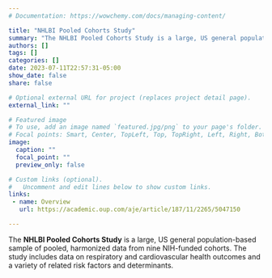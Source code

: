 ```yaml
---
# Documentation: https://wowchemy.com/docs/managing-content/

title: "NHLBI Pooled Cohorts Study"
summary: "The NHLBI Pooled Cohorts Study is a large, US general population-based sample of pooled, harmonized data from nine NIH-funded cohorts. The study includes data on respiratory and cardiovascular health outcomes and a variety of related risk factors and determinants."
authors: []
tags: []
categories: []
date: 2023-07-11T22:57:31-05:00
show_date: false
share: false

# Optional external URL for project (replaces project detail page).
external_link: ""

# Featured image
# To use, add an image named `featured.jpg/png` to your page's folder.
# Focal points: Smart, Center, TopLeft, Top, TopRight, Left, Right, BottomLeft, Bottom, BottomRight.
image:
  caption: ""
  focal_point: ""
  preview_only: false

# Custom links (optional).
#   Uncomment and edit lines below to show custom links.
links:
 - name: Overview
   url: https://academic.oup.com/aje/article/187/11/2265/5047150

---
```

The **NHLBI Pooled Cohorts Study** is a large, US general population-based sample of pooled, harmonized data from nine NIH-funded cohorts. The study includes data on respiratory and cardiovascular health outcomes and a variety of related risk factors and determinants.
